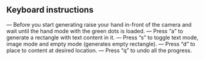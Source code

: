 ## Keyboard instructions

— Before you start generating raise your hand in-front of the camera and wait until the hand mode with the green dots is loaded.
— Press “a” to generate a rectangle with text content in it.
— Press “s” to toggle text mode, image mode and empty mode (generates empty rectangle).
— Press “d” to place to content at desired location.
— Press “q” to undo all the progress.
